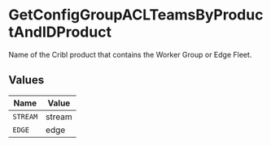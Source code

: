 # GetConfigGroupACLTeamsByProductAndIDProduct

Name of the Cribl product that contains the Worker Group or Edge Fleet.


## Values

| Name     | Value    |
| -------- | -------- |
| `STREAM` | stream   |
| `EDGE`   | edge     |